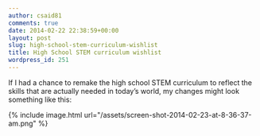 ```yaml
---
author: csaid81
comments: true
date: 2014-02-22 22:38:59+00:00
layout: post
slug: high-school-stem-curriculum-wishlist
title: High School STEM curriculum wishlist
wordpress_id: 251
---
```


If I had a chance to remake the high school STEM curriculum to reflect the skills that are actually needed in today’s world, my changes might look something like this:


{% include image.html url="/assets/screen-shot-2014-02-23-at-8-36-37-am.png" %}
